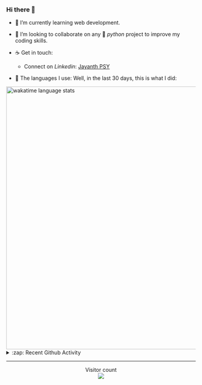 ### Hi there 👋

- 🌱 I’m currently learning web development.

- 👯 I’m looking to collaborate on any :snake: *python* project to improve my coding skills.

- ☕ Get in touch:
  +  Connect on *Linkedin*: [Jayanth PSY](https://www.linkedin.com/in/jayanth-p-b3924812a/)

<!--- ⚡ Fun fact: *Python* is older than *C++* and *Java*. -->

- :memo: The languages I use: Well, in the last 30 days, this is what I did:

<img src="https://wakatime.com/share/@j_tesla/4d0b7d1e-6b31-4b03-accf-374d3ed5433f.png" alt="wakatime language stats" width="700"/>

<details>
  <summary>:zap: Recent Github Activity</summary>
  
<!--START_SECTION:activity-->
1. 🗣 Commented on [#24](https://github.com/shrinish123/GuessMovie/issues/24) in [shrinish123/GuessMovie](https://github.com/shrinish123/GuessMovie)
2. 💪 Opened PR [#24](https://github.com/shrinish123/GuessMovie/pull/24) in [shrinish123/GuessMovie](https://github.com/shrinish123/GuessMovie)
3. 🗣 Commented on [#964](https://github.com/GitSquared/edex-ui/issues/964) in [GitSquared/edex-ui](https://github.com/GitSquared/edex-ui)
4. 🎉 Merged PR [#4](https://github.com/j-tesla/twitter-bot/pull/4) in [j-tesla/twitter-bot](https://github.com/j-tesla/twitter-bot)
5. 🗣 Commented on [#964](https://github.com/GitSquared/edex-ui/issues/964) in [GitSquared/edex-ui](https://github.com/GitSquared/edex-ui)
<!--END_SECTION:activity-->

</details>

-----

<p align="center"> 
  Visitor count<br>
  <img src="https://profile-counter.glitch.me/j-tesla/count.svg" />
</p>












<!--
**j-tesla/j-tesla** is a ✨ _special_ ✨ repository because its `README.md` (this file) appears on your GitHub profile.

Here are some ideas to get you started:

- 🔭 I’m currently working on ...
- 🌱 I’m currently learning ...
- 👯 I’m looking to collaborate on ...
- 🤔 I’m looking for help with ...
- 💬 Ask me about ...
- 📫 How to reach me: ...
- 😄 Pronouns: ...
- ⚡ Fun fact: ...
-->

